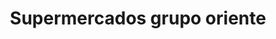 ---
title: "Supermercados grupo oriente"
url: /puerto-la-cruz/supermercados-grupo-oriente/
shop: Lebensmittel
---